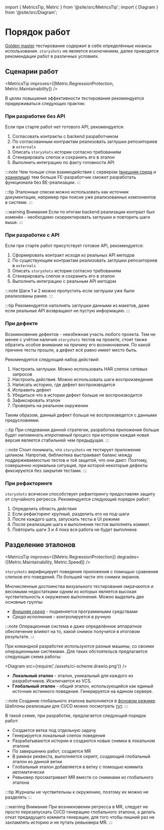 import { MetricsTip, Metric } from '@site/src/MetricsTip';
import { Diagram } from '@site/src/Diagram';

# Порядок работ

[Golden master](https://en.wikipedia.org/wiki/Characterization_test) тестирование содержит в себе определённые нюансы
использования. `storyshots` не является исключением, далее приводятся рекомендации работ в различных условиях.

## Сценарии работ

<MetricsTip improves={[Metric.RegressionProtection, Metric.Maintainability]} />

В целях повышения эффективности тестирования рекомендуется придерживаться следующих практик:

### При разработке без API

Если при старте работ нет готового API, рекомендуется:

1. Согласовать контракты с backend разработчиком
2. По согласованным контрактам реализовать заглушки репозиториев в `externals`
3. Описать `storyshots` истории согласно требованиям
4. Сгенерировать слепок и сохранить его в эталон
5. Выполнить интеграцию по факту готовности API

:::note
Чем тоньше слои взаимодействия с сервером ([внешняя среда](/specification/requirements/env) и [хранилище](/specification/requirements/storage)) тем больше FE-разработчик сможет
разработать функционала без BE-реализации.
:::

:::tip
Эталонные списки можно использовать как источник документации, например при поиске уже реализованных компонентов в
системе.
:::

:::warning Внимание
Если по итогам backend реализации контракт был изменён - необходимо скорректировать заглушки и повторить шаги выше.
:::

### При разработке с API

Если при старте работ присутствует готовое API, рекомендуется:

1. Сформировать контракт исходя из реальных API методов
2. По существующим контрактам реализовать заглушки репозиториев в `externals`
3. Описать `storyshots` истории согласно требованиям
4. Сгенерировать слепок и сохранить его в эталон
5. Выполнить интеграцию с реальным API методом

:::note
Шаги 1 и 2 можно пропустить если заглушки уже были реализованы ранее.
:::

:::tip
Рекомендуется наполнять заглушки данными из макетов, даже если реальные API возвращают не пустую информацию.
:::

### При дефекте

Возникновение дефектов - неизбежная участь любого проекта. Тем не менее с учётом наличия `storyshots` тестов на проекте,
стоит также обратить особое внимание на причину его возникновения. По какой причине тесты прошли, а дефект всё равно
имеет место быть.

Рекомендуется следующий набор действий:

1. Настроить заглушки. Можно использовать HAR слепок сетевых запросов
2. Настроить действия. Можно использовать шаги воспроизведения
3. Написать историю, где дефект воспроизводится
4. Исправить дефект
5. Убедиться что в истории дефект больше не воспроизводится
6. Зафиксировать эталон
7. Проверить на реальном окружении

Таким образом, данный дефект больше не воспроизведется с данными предусловиями.

:::tip
При следовании данной стратегии, разработка приложения больше будет напоминать *итеративный* процесс при котором каждая
новая версия является стабильней чем предыдущая.
:::

:::note
Стоит понимать, что `storyshots` не тестирует приложение целиком. Напротив, библиотека выстраивает баланс между
поддерживаемостью тестов и той защитой, что они дают. Поэтому, совершенно нормальна ситуация, при которой некоторые
дефекты фиксируются без закрытия тестами.
:::

### При рефакторинге

`storyshots` всячески способствует рефакторингу предоставляя защиту от случайного регресса. Рекомендуется следующий
порядок работ:

1. Определить область действия
2. Если рефакторинг крупный, разделить его на под-шаги
3. После каждого шага, запускать тесты в UI режиме
4. После реализации шага и выполнения тестов выполнять коммит.
5. Повторить шаги 3 и 4 пока вся работа не будет выполнена

## Разделение эталонов

<MetricsTip improves={[Metric.RegressionProtection]} degrades={[Metric.Maintainability, Metric.Speed]} />

`storyshots` верифицирует поведение приложения с помощью сравнения слепков его поведений. По большей части это снимки
экранов.

Мночисленные достоинства визуального тестирования омрачаются и весомыми недостатками одним из которых является высокая
чуствительность к окружению выполнения. Можно выделить две основные группы:

- *[Внешняя среда](/specification/requirements/env)* - подменяется программными средствами
- *Среда исполнения* - контролируется в ручную

:::note
Операционная система и даже определённое аппаратное обеспечение влияют на то, какой снимок получится в итоговом
результате.
:::

При командной разработке используются разные машины, со своими операционными системами. Для таких
обстоятельсв предлагается следующая схема работы:

<Diagram src={require('./assets/ci-scheme.drawio.png')} />

- **Локальный эталон** - эталон, уникальный для каждого из разработчиков. Исключается из VCS.
- **Глобальный эталон** - общий эталон, использующийся как единый источник истинного поведения. Генерируется на
  едином сервере.

:::note
Создание глобального эталона выполняется в [фоновом режиме](/API/manager/runInBackground). Шаблоны реализации для CI/CD можно посмотреть [тут](https://github.com/rkhaimov/storyshots/tree/master/examples/ci-templates).
:::

В такой схеме, при разработке, предлагается следующий порядок работ:

* Создается ветка под отдельную задачу
* Генерируется локальный слепок поведения
* Разрабатываются истории и создаются новые снимки в локальном эталоне
* По завершению работ, создается MR
* В рамках реквеста, выполняется скрипт, создающий глобальный эталон из данной ветки
* Глобальный эталон добавляется в ветку с помощью коммита автоматически
* Ревьювер просматривает MR вместе со снимками из глобального эталона

:::tip
Журналы не чуствительны к окружению, поэтому их можно не разделять
:::

:::warning Внимание
При возникновении регресса в MR, следует не просто перезапускать CI/CD генерацию глобального эталона, а делать откат
предидущего коммита генерации, для того чтобы лишний раз не захламлять историю и не путать ревьювера MR.
:::
